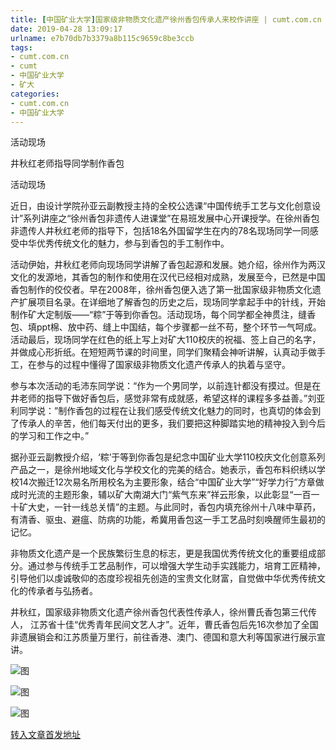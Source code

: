 ```yaml
---
title: [中国矿业大学]国家级非物质文化遗产徐州香包传承人来校作讲座 | cumt.com.cn
date: 2019-04-28 13:09:17
urlname: e7b70db7b3379a8b115c9659c8be3ccb
tags: 
- cumt.com.cn
- cumt
- 中国矿业大学
- 矿大
categories:
- cumt.com.cn
- 中国矿业大学
---
```


活动现场

井秋红老师指导同学制作香包

活动现场

近日，由设计学院孙亚云副教授主持的全校公选课“中国传统手工艺与文化创意设计”系列讲座之“徐州香包非遗传人进课堂”在易班发展中心开课授学。在徐州香包非遗传人井秋红老师的指导下，包括18名外国留学生在内的78名现场同学一同感受中华优秀传统文化的魅力，参与到香包的手工制作中。

活动伊始，井秋红老师向现场同学讲解了香包起源和发展。她介绍，徐州作为两汉文化的发源地，其香包的制作和使用在汉代已经相对成熟，发展至今，已然是中国香包制作的佼佼者。早在2008年，徐州香包便入选了第一批国家级非物质文化遗产扩展项目名录。在详细地了解香包的历史之后，现场同学拿起手中的针线，开始制作矿大定制版——“粽”于等到你香包。活动现场，每个同学都全神贯注，缝香包、填ppt棉、放中药、缝上中国结，每个步骤都一丝不苟，整个环节一气呵成。活动最后，现场同学在红色的纸上写上对矿大110校庆的祝福、签上自己的名字，并做成心形折纸。在短短两节课的时间里，同学们聚精会神听讲解，认真动手做手工，在参与的过程中懂得了国家级非物质文化遗产传承人的执着与坚守。

参与本次活动的毛沛东同学说：“作为一个男同学，以前连针都没有摸过。但是在井老师的指导下做好香包后，感觉非常有成就感，希望这样的课程多多益善。”刘亚利同学说：”制作香包的过程在让我们感受传统文化魅力的同时，也真切的体会到了传承人的辛苦，他们每天付出的更多，我们要把这种脚踏实地的精神投入到今后的学习和工作之中。”

据孙亚云副教授介绍，‘粽’于等到你香包是纪念中国矿业大学110校庆文化创意系列产品之一，是徐州地域文化与学校文化的完美的结合。她表示，香包布料织绣以学校14次搬迁12次易名所用校名为主要形象，结合“中国矿业大学”“好学力行”方章做成时光流的主题形象，辅以矿大南湖大门“紫气东来”祥云形象，以此彰显“一百一十矿大史，一针一线总关情”的主题。与此同时，香包内填充徐州十八味中草药，有清香、驱虫、避瘟、防病的功能，希冀用香包这一手工艺品时刻唤醒师生最初的记忆。

非物质文化遗产是一个民族繁衍生息的标志，更是我国优秀传统文化的重要组成部分。通过参与传统手工艺品制作，可以增强大学生动手实践能力，培育工匠精神，引导他们以虔诚敬仰的态度珍视祖先创造的宝贵文化财富，自觉做中华优秀传统文化的传承者与弘扬者。  

井秋红，国家级非物质文化遗产徐州香包代表性传承人，徐州曹氏香包第三代传人， 江苏省十佳“优秀青年民间文艺人才”。近年，曹氏香包后先16次参加了全国非遗展销会和江苏质量万里行，前往香港、澳门、德国和意大利等国家进行展示宣讲。

![图](http://xwzx.cumt.edu.cn/_upload/article/images/31/d6/9b193e5f460fbf1cdb09780ab760/7147268d-3bd8-48f2-986b-836337828f3f.jpg)

![图](http://xwzx.cumt.edu.cn/_upload/article/images/31/d6/9b193e5f460fbf1cdb09780ab760/c8e70476-3005-4e3a-86fe-b331727369ec.jpg)

![图](http://xwzx.cumt.edu.cn/_upload/article/images/31/d6/9b193e5f460fbf1cdb09780ab760/13b13ea5-2f04-4016-961e-f2a5a02b355f.jpg)

[转入文章首发地址](http://xwzx.cumt.edu.cn/f2/39/c513a520761/page.htm)